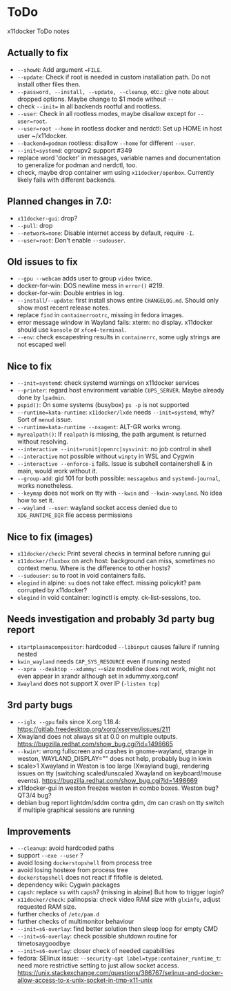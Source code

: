 # ToDo
x11docker ToDo notes

## Actually to fix
 - `--showN`: Add argument `=FILE`.
 - `--update`: Check if root is needed in custom installation path. Do not install other files then.
 - `--password, --install, --update, --cleanup`, etc.: give note about dropped options.
   Maybe change to $1 mode without `--`
 - check `--init=` in all backends rootful and rootless.
 - `--user`: Check in all rootless modes, maybe disallow except for `--user=root`.
 - `--user=root --home` in rootless docker and nerdctl: Set up HOME in host user ~/x11docker.
 - `--backend=podman` rootless: disallow `--home` for different `--user`.
 - `--init=systemd`: cgroupv2 support #349
 - replace word 'docker' in messages, variable names and documentation to generalize for podman and nerdctl, too.
 - check, maybe drop container wm using `x11docker/openbox`. Currently likely fails with different backends.

## Planned changes in 7.0:
 - `x11docker-gui`: drop?
 - `--pull`: drop
 - `--network=none`: Disable internet access by default, require `-I`.
 - `--user=root`: Don't enable `--sudouser`.

## Old issues to fix
 - `--gpu --webcam` adds user to group `video` twice.
 - docker-for-win: DOS newline mess in `error()` #219.
 - docker-for-win: Double entries in log.
 - `--install`/`--update`: first install shows entire `CHANGELOG.md`. Should only show most recent release notes.
 - replace `find` in `containerrootrc`, missing in fedora images.
 - error message window in Wayland fails: xterm: no display. x11docker should use `konsole` or `xfce4-terminal`.
 - `--env`: check escapestring results in `containerrc`, some ugly strings are not escaped well

## Nice to fix
 - `--init=systemd`: check systemd warnings on x11docker services
 - `--printer`: regard host environment variable `CUPS_SERVER`. Maybe already done by `lpadmin`.
 - `pspid()`: On some systems (busybox) `ps -p` is not supported
 - `--runtime=kata-runtime`: `x11docker/lxde` needs `--init=systemd`, why? Sort of `menud` issue.
 - `--runtime=kata-runtime --nxagent`: ALT-GR works wrong.
 - `myrealpath()`: If `realpath` is missing, the path argument is returned without resolving.
 - `--interactive --init=runit|openrc|sysvinit`: no job control in shell
 - `--interactive` not possible without `winpty` in WSL and Cygwin
 - `--interactive --enforce-i` fails. Issue is subshell containershell & in main, would work without it.
 - `--group-add`: gid 101 for both possible: `messagebus` and `systemd-journal`, works nonetheless.
 - `--keymap` does not work on tty with `--kwin` and `--kwin-xwayland`. No idea how to set it.
 - `--wayland --user`: wayland socket access denied due to `XDG_RUNTIME_DIR` file access permissions

## Nice to fix (images)
 - `x11docker/check`: Print several checks in terminal before running gui
 - `x11docker/fluxbox` on arch host: background can miss, sometimes no context menu. Where is the difference to other hosts?
 - `--sudouser`: `su` to root in void containers fails.
 - `elogind` in alpine: `su` does not take effect. missing policykit? pam corrupted by x11docker?
 - `elogind` in void container: loginctl is empty. ck-list-sessions, too.

## Needs investigation and probably 3d party bug report
  - `startplasmacompositor`: hardcoded `--libinput` causes failure if running nested
  - `kwin_wayland` needs `CAP_SYS_RESOURCE` even if running nested
  - `--xpra --desktop --xdummy`: --size modeline does not work, might not even appear in xrandr although set in xdummy.xorg.conf
  - `Xwayland` does not support X over IP (`-listen tcp`)

## 3rd party bugs
 - `--iglx --gpu` fails since X.org 1.18.4: 
   https://gitlab.freedesktop.org/xorg/xserver/issues/211
 - Xwayland does not always sit at 0.0 on multiple outputs. 
   https://bugzilla.redhat.com/show_bug.cgi?id=1498665
 - `--kwin*`: wrong fullscreen and crashes in gnome-wayland, strange in weston, WAYLAND_DISPLAY="" does not help, probably bug in kwin
 - scale>1 Xwayland in Weston is too large (Xwayland bug), rendering issues on tty (switching scaled/unscaled Xwayland on keyboard/mouse events). 
   https://bugzilla.redhat.com/show_bug.cgi?id=1498669
 - x11docker-gui in weston freezes weston in combo boxes. Weston bug? QT3/4 bug?
 - debian bug report lightdm/sddm contra gdm, dm can crash on tty switch if multiple graphical sessions are running
  
## Improvements
 - `--cleanup`: avoid hardcoded paths
 - support `--exe --user` ?
 - avoid losing `dockerstopshell` from process tree
 - avoid losing hostexe from process tree
 - `dockerstopshell` does not react if fifofile is deleted.
 - dependency wiki: Cygwin packages
 - `capsh`: replace `su` with `capsh`? (missing in alpine) But how to trigger login?
 - `x11docker/check`: palinopsia: check video RAM size with `glxinfo`, adjust requested RAM size.
 - further checks of `/etc/pam.d`
 - further checks of multimonitor behaviour
 - `--init=s6-overlay`: find better solution then sleep loop for empty CMD
 - `--init=s6-overlay`: check possible shutdown routine for timetosaygoodbye
 - `--init=s6-overlay`: closer check of needed capabilities
 - fedora: SElinux issue: `--security-opt label=type:container_runtime_t`: need more restrictive setting to just allow socket access.
   https://unix.stackexchange.com/questions/386767/selinux-and-docker-allow-access-to-x-unix-socket-in-tmp-x11-unix
  
